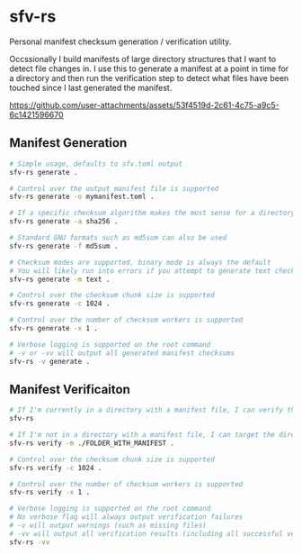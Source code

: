 # sfv-rs

Personal manifest checksum generation / verification utility.

Occssionally I build manifests of large directory structures that I want to detect file changes in.
I use this to generate a manifest at a point in time for a directory and then run the verification step to detect what files have been touched since I last generated the manifest.

https://github.com/user-attachments/assets/53f4519d-2c61-4c75-a9c5-6c1421596670

## Manifest Generation

```bash
# Simple usage, defaults to sfv.toml output
sfv-rs generate .

# Control over the output manifest file is supported
sfv-rs generate -o mymanifest.toml .

# If a specific checksum algorithm makes the most sense for a directory, I can specify the algorithm
sfv-rs generate -a sha256 .

# Standard GNU formats such as md5sum can also be used
sfv-rs generate -f md5sum .

# Checksum modes are supported, binary mode is always the default
# You will likely run into errors if you attempt to generate text checksums in directories that contain files not using only UTF-8
sfv-rs generate -m text .

# Control over the checksum chunk size is supported
sfv-rs generate -c 1024 .

# Control over the number of checksum workers is supported
sfv-rs generate -x 1 .

# Verbose logging is supported on the root command
# -v or -vv will output all generated manifest checksums
sfv-rs -v generate .
```

## Manifest Verificaiton

```bash
# If I'm currently in a directory with a manifest file, I can verify the manifest
sfv-rs

# If I'm not in a directory with a manifest file, I can target the directory with the manifest
sfv-rs verify -m ./FOLDER_WITH_MANIFEST .

# Control over the checksum chunk size is supported
sfv-rs verify -c 1024 .

# Control over the number of checksum workers is supported
sfv-rs verify -x 1 .

# Verbose logging is supported on the root command
# No verbose flag will always output verification failures
# -v will output warnings (such as missing files)
# -vv will output all verification results (including all successful verifications)
sfv-rs -vv
```
